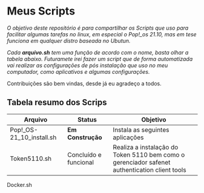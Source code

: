 # Meus Scripts

*O objetivo deste repositório é para compartilhar os Scripts que uso para facilitar algumas tarefas no linux, em especial o Pop!_os 21.10, mas em tese funciona em qualquer distro baseada no Ubutun.*

*Cada **arquivo.sh** tem uma função de acordo com o nome, basta olhar a tabela abaixo. Futuramete irei fazer um script que de forma automatizada vai realizar as configurações de pós instalação que uso no meu computador, como aplicativos e algumas configurações.* 

Contribuições são bem vindas, desde já eu agradeço a todos. 

## Tabela resumo dos Scrips


Arquivo   | Status |Objetivo                
--------- | ------ |-------- 
Pop!_OS-21_10_install.sh |**Em Construção**| Instala as seguintes aplicações 
Token5110.sh |Concluído e funcional| Realiza a instalação do Token 5110 bem como o gerenciador safenet authentication client tools
Docker.sh
